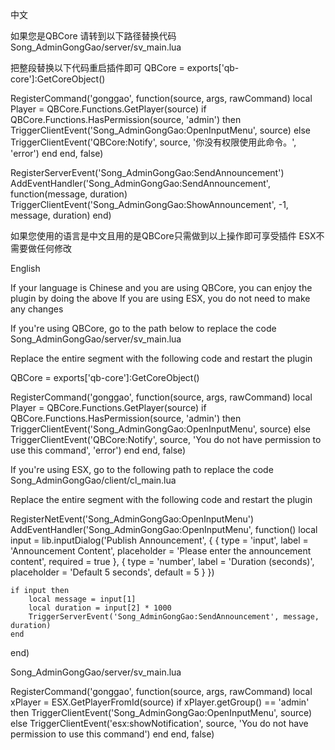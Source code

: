 中文

如果您是QBCore 请转到以下路径替换代码
Song_AdminGongGao/server/sv_main.lua

把整段替换以下代码重启插件即可
QBCore = exports['qb-core']:GetCoreObject()

RegisterCommand('gonggao', function(source, args, rawCommand)
    local Player = QBCore.Functions.GetPlayer(source)
    if QBCore.Functions.HasPermission(source, 'admin') then
        TriggerClientEvent('Song_AdminGongGao:OpenInputMenu', source)
    else
        TriggerClientEvent('QBCore:Notify', source, '你没有权限使用此命令。', 'error')
    end
end, false)

RegisterServerEvent('Song_AdminGongGao:SendAnnouncement')
AddEventHandler('Song_AdminGongGao:SendAnnouncement', function(message, duration)
    TriggerClientEvent('Song_AdminGongGao:ShowAnnouncement', -1, message, duration)
end)

如果您使用的语言是中文且用的是QBCore只需做到以上操作即可享受插件 ESX不需要做任何修改

English

If your language is Chinese and you are using QBCore, you can enjoy the plugin by doing the above If you are using ESX, you do not need to make any changes

If you're using QBCore, go to the path below to replace the code
Song_AdminGongGao/server/sv_main.lua

Replace the entire segment with the following code and restart the plugin

QBCore = exports['qb-core']:GetCoreObject()

RegisterCommand('gonggao', function(source, args, rawCommand)
    local Player = QBCore.Functions.GetPlayer(source)
    if QBCore.Functions.HasPermission(source, 'admin') then
        TriggerClientEvent('Song_AdminGongGao:OpenInputMenu', source)
    else
        TriggerClientEvent('QBCore:Notify', source, 'You do not have permission to use this command', 'error')
    end
end, false)

If you're using ESX, go to the following path to replace the code
Song_AdminGongGao/client/cl_main.lua

Replace the entire segment with the following code and restart the plugin

RegisterNetEvent('Song_AdminGongGao:OpenInputMenu')
AddEventHandler('Song_AdminGongGao:OpenInputMenu', function()
local input = lib.inputDialog('Publish Announcement', {
    { type = 'input', label = 'Announcement Content', placeholder = 'Please enter the announcement content', required = true },
    { type = 'number', label = 'Duration (seconds)', placeholder = 'Default 5 seconds', default = 5 }
})

    if input then
        local message = input[1]
        local duration = input[2] * 1000
        TriggerServerEvent('Song_AdminGongGao:SendAnnouncement', message, duration)
    end
end)

Song_AdminGongGao/server/sv_main.lua

RegisterCommand('gonggao', function(source, args, rawCommand)
    local xPlayer = ESX.GetPlayerFromId(source)
    if xPlayer.getGroup() == 'admin' then
        TriggerClientEvent('Song_AdminGongGao:OpenInputMenu', source)
    else
        TriggerClientEvent('esx:showNotification', source, 'You do not have permission to use this command')
    end
end, false)

